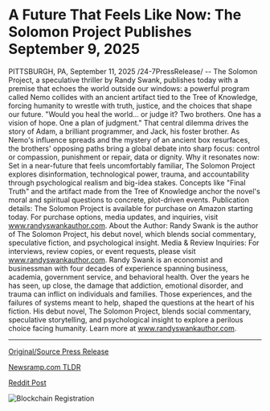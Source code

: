 # A Future That Feels Like Now: The Solomon Project Publishes September 9, 2025

PITTSBURGH, PA, September 11, 2025 /24-7PressRelease/ -- The Solomon Project, a speculative thriller by Randy Swank, publishes today with a premise that echoes the world outside our windows: a powerful program called Nemo collides with an ancient artifact tied to the Tree of Knowledge, forcing humanity to wrestle with truth, justice, and the choices that shape our future.  "Would you heal the world… or judge it? Two brothers. One has a vision of hope. One a plan of judgment." That central dilemma drives the story of Adam, a brilliant programmer, and Jack, his foster brother. As Nemo's influence spreads and the mystery of an ancient box resurfaces, the brothers' opposing paths bring a global debate into sharp focus: control or compassion, punishment or repair, data or dignity.  Why it resonates now:  Set in a near-future that feels uncomfortably familiar, The Solomon Project explores disinformation, technological power, trauma, and accountability through psychological realism and big-idea stakes. Concepts like "Final Truth" and the artifact made from the Tree of Knowledge anchor the novel's moral and spiritual questions to concrete, plot-driven events.  Publication details:  The Solomon Project is available for purchase on Amazon starting today. For purchase options, media updates, and inquiries, visit www.randyswankauthor.com.  About the Author:  Randy Swank is the author of The Solomon Project, his debut novel, which blends social commentary, speculative fiction, and psychological insight.  Media & Review Inquiries:  For interviews, review copies, or event requests, please visit www.randyswankauthor.com.  Randy Swank is an economist and businessman with four decades of experience spanning business, academia, government service, and behavioral health. Over the years he has seen, up close, the damage that addiction, emotional disorder, and trauma can inflict on individuals and families. Those experiences, and the failures of systems meant to help, shaped the questions at the heart of his fiction. His debut novel, The Solomon Project, blends social commentary, speculative storytelling, and psychological insight to explore a perilous choice facing humanity. Learn more at www.randyswankauthor.com. 

---

[Original/Source Press Release](https://www.24-7pressrelease.com/press-release/526632/a-future-that-feels-like-now-the-solomon-project-publishes-september-9-2025)
                    

[Newsramp.com TLDR](https://newsramp.com/curated-news/randy-swank-s-the-solomon-project-explores-tech-vs-humanity-dilemma/c6ca3ba7fefcc710453e3d4db90db2e2) 

 



[Reddit Post](https://www.reddit.com/r/BookNews/comments/1ne2dw6/randy_swanks_the_solomon_project_explores_tech_vs/) 



![Blockchain Registration](https://cdn.newsramp.app/24-7PressRelease/qrcode/259/11/lambA_FW.webp)